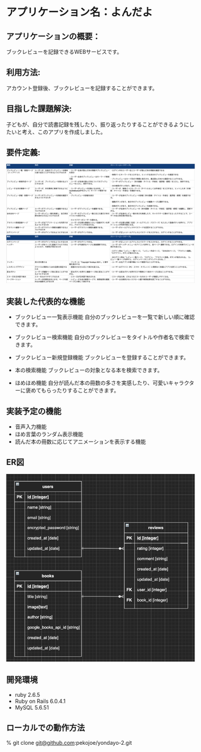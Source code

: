# アプリケーション名：よんだよ


## アプリケーションの概要：
  ブックレビューを記録できるWEBサービスです。


## 利用方法: 
  アカウント登録後、ブックレビューを記録することができます。


## 目指した課題解決: 
  子どもが、自分で読書記録を残したり、振り返ったりすることができるようにしたいと考え、このアプリを作成しました。


## 要件定義:
  ![youkenteigi1.png](app/assets/images/readme/youkenteigi1.png)
  ![youkenteigi2.png](app/assets/images/readme/youkenteigi2.png)


## 実装した代表的な機能
  * ブックレビュー一覧表示機能
    自分のブックレビューを一覧で新しい順に確認できます。

  * ブックレビュー検索機能
    自分のブックレビューをタイトルや作者名で検索できます。

  * ブックレビュー新規登録機能
    ブックレビューを登録することができます。

  * 本の検索機能
    ブックレビューの対象となる本を検索できます。

  * ほめほめ機能
    自分が読んだ本の冊数の多さを実感したり、可愛いキャラクターに褒めてもらったりすることができます。


## 実装予定の機能
  * 音声入力機能
  * ほめ言葉のランダム表示機能  
  * 読んだ本の冊数に応じてアニメーションを表示する機能


## ER図
  ![er.png](app/assets/images/readme/er.png)


## 開発環境
  * ruby 2.6.5
  * Ruby on Rails 6.0.4.1
  * MySQL 5.6.51


## ローカルでの動作方法
  % git clone git@github.com:pekojoe/yondayo-2.git